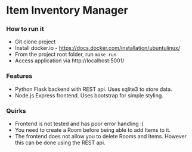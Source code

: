 Item Inventory Manager
======================

### How to run it
- Git clone project
- Install docker.io - https://docs.docker.com/installation/ubuntulinux/
- From the project root folder, run ```make run```
- Access application via http://localhost:5001/

### Features
- Python Flask backend with REST api. Uses sqlite3 to store data.
- Node.js Express frontend. Uses bootstrap for simple styling.

### Quirks
- Frontend is not tested and has poor error handling :(
- You need to create a Room before being able to add Items to it.
- The frontend does not allow you to delete Rooms and Items. However this can be done using the REST api.

